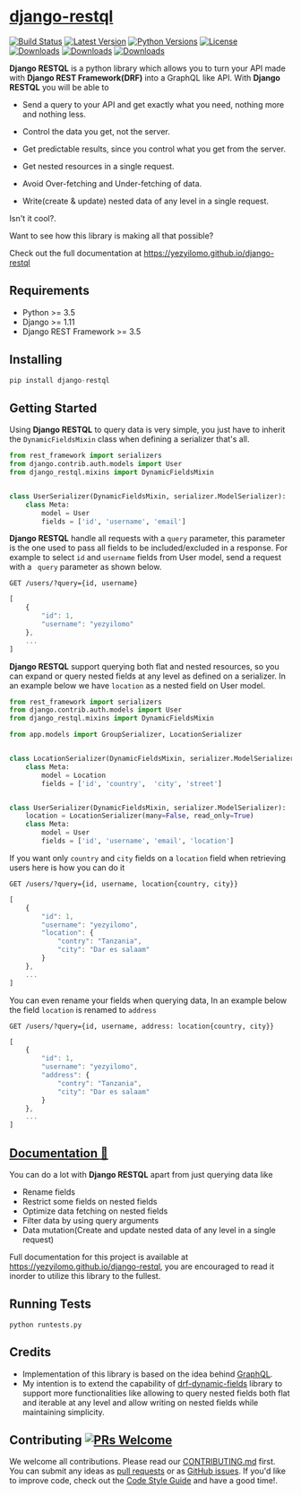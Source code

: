 # [django-restql](https://yezyilomo.github.io/django-restql)

[![Build Status](https://api.travis-ci.com/yezyilomo/django-restql.svg?branch=master)](https://api.travis-ci.com/yezyilomo/django-restql) 
[![Latest Version](https://img.shields.io/pypi/v/django-restql.svg)](https://pypi.org/project/django-restql/) 
[![Python Versions](https://img.shields.io/pypi/pyversions/django-restql.svg)](https://pypi.org/project/django-restql/) 
[![License](https://img.shields.io/pypi/l/django-restql.svg)](https://pypi.org/project/django-restql/)
&nbsp;&nbsp;&nbsp;&nbsp;&nbsp;&nbsp; 
[![Downloads](https://pepy.tech/badge/django-restql)](https://pepy.tech/project/django-restql) 
[![Downloads](https://pepy.tech/badge/django-restql/month)](https://pepy.tech/project/django-restql) 
[![Downloads](https://pepy.tech/badge/django-restql/week)](https://pepy.tech/project/django-restql)


**Django RESTQL** is a python library which allows you to turn your API made with **Django REST Framework(DRF)** into a GraphQL like API. With **Django RESTQL** you will be able to

* Send a query to your API and get exactly what you need, nothing more and nothing less.

* Control the data you get, not the server.

* Get predictable results, since you control what you get from the server.

* Get nested resources in a single request.

* Avoid Over-fetching and Under-fetching of data.

* Write(create & update) nested data of any level in a single request.

Isn't it cool?.

Want to see how this library is making all that possible? 

Check out the full documentation at https://yezyilomo.github.io/django-restql


## Requirements
* Python >= 3.5
* Django >= 1.11
* Django REST Framework >= 3.5


## Installing
```py
pip install django-restql
```


## Getting Started
Using **Django RESTQL** to query data is very simple, you just have to inherit the `DynamicFieldsMixin` class when defining a serializer that's all.
```py
from rest_framework import serializers
from django.contrib.auth.models import User
from django_restql.mixins import DynamicFieldsMixin


class UserSerializer(DynamicFieldsMixin, serializer.ModelSerializer):
    class Meta:
        model = User
        fields = ['id', 'username', 'email']
```

**Django RESTQL** handle all requests with a `query` parameter, this parameter is the one used to pass all fields to be included/excluded in a response. For example to select `id` and `username` fields from User model, send a request with a ` query` parameter as shown below.

`GET /users/?query={id, username}`
```js
[
    {
        "id": 1,
        "username": "yezyilomo"
    },
    ...
]
```

**Django RESTQL** support querying both flat and nested resources, so you can expand or query nested fields at any level as defined on a serializer. In an example below we have `location` as a nested field on User model.

```py
from rest_framework import serializers
from django.contrib.auth.models import User
from django_restql.mixins import DynamicFieldsMixin

from app.models import GroupSerializer, LocationSerializer


class LocationSerializer(DynamicFieldsMixin, serializer.ModelSerializer):
    class Meta:
        model = Location
        fields = ['id', 'country',  'city', 'street']


class UserSerializer(DynamicFieldsMixin, serializer.ModelSerializer):
    location = LocationSerializer(many=False, read_only=True) 
    class Meta:
        model = User
        fields = ['id', 'username', 'email', 'location']
```

If you want only `country` and `city` fields on a `location` field when retrieving users here is how you can do it

`GET /users/?query={id, username, location{country, city}}`
```js
[
    {
        "id": 1,
        "username": "yezyilomo",
        "location": {
            "contry": "Tanzania",
            "city": "Dar es salaam"
        }
    },
    ...
]
```

You can even rename your fields when querying data, In an example below the field `location` is renamed to `address`

`GET /users/?query={id, username, address: location{country, city}}`
```js
[
    {
        "id": 1,
        "username": "yezyilomo",
        "address": {
            "contry": "Tanzania",
            "city": "Dar es salaam"
        }
    },
    ...
]
```


## [Documentation :pencil:](https://yezyilomo.github.io/django-restql)
You can do a lot with **Django RESTQL** apart from just querying data like
- Rename fields
- Restrict some fields on nested fields
- Optimize data fetching on nested fields
- Filter data by using query arguments
- Data mutation(Create and update nested data of any level in a single request)

Full documentation for this project is available at https://yezyilomo.github.io/django-restql, you are encouraged to read it inorder to utilize this library to the fullest.


## Running Tests
`python runtests.py`


## Credits
* Implementation of this library is based on the idea behind [GraphQL](https://graphql.org/).
* My intention is to extend the capability of [drf-dynamic-fields](https://github.com/dbrgn/drf-dynamic-fields) library to support more functionalities like allowing to query nested fields both flat and iterable at any level and allow writing on nested fields while maintaining simplicity.


## Contributing [![PRs Welcome](https://img.shields.io/badge/PRs-welcome-brightgreen.svg?style=flat-square)](http://makeapullrequest.com)

We welcome all contributions. Please read our [CONTRIBUTING.md](https://github.com/yezyilomo/django-restql/blob/master/CONTRIBUTING.md) first. You can submit any ideas as [pull requests](https://github.com/yezyilomo/django-restql/pulls) or as [GitHub issues](https://github.com/yezyilomo/django-restql/issues). If you'd like to improve code, check out the [Code Style Guide](https://github.com/yezyilomo/django-restql/blob/master/CONTRIBUTING.md#styleguides) and have a good time!.
